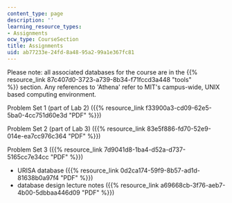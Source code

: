 ```yaml
---
content_type: page
description: ''
learning_resource_types:
- Assignments
ocw_type: CourseSection
title: Assignments
uid: ab77233e-24fd-8a48-95a2-99a1e367fc81
---
```


Please note: all associated databases for the course are in the {{% resource_link 87c407d0-3723-a739-8b34-f71fccd3a448 "tools" %}} section. Any references to 'Athena' refer to MIT's campus-wide, UNIX based computing environment.

Problem Set 1 (part of Lab 2) ({{% resource_link f33900a3-cd09-62e5-5ba0-4cc751d60e3d "PDF" %}})

Problem Set 2 (part of Lab 3) ({{% resource_link 83e5f886-fd70-52e9-014e-ea7cc976c364 "PDF" %}})

Problem Set 3 ({{% resource_link 7d9041d8-1ba4-d52a-d737-5165cc7e34cc "PDF" %}})

*   URISA database ({{% resource_link 0d2ca174-59f9-8b57-ad1d-81638b0a97f4 "PDF" %}})
*   database design lecture notes ({{% resource_link a69668cb-3f76-aeb7-4b00-5dbbaa446d09 "PDF" %}})